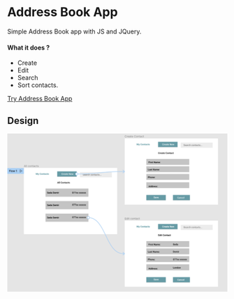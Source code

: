 # Address Book App

Simple Address Book app with JS and JQuery.

#### What it does ?

- Create
- Edit
- Search
- Sort contacts.

[Try Address Book App](https://dseda.github.io/address-book/)

## Design

![Figma Prototype v2](/design/desktop-v2.png)
